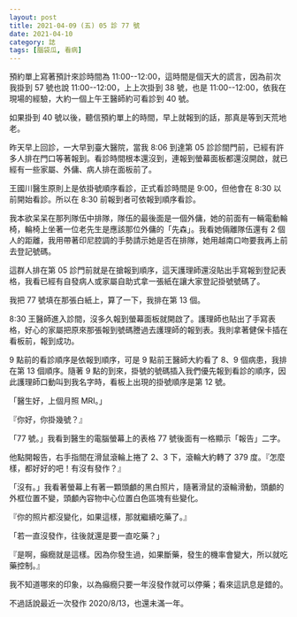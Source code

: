 ```yaml
---
layout: post
title: 2021-04-09 (五) 05 診 77 號
date: 2021-04-10
category: 誌
tags: [腦袋瓜, 看病]
---
```


預約單上寫著預計來診時間為 11:00--12:00，這時間是個天大的謊言，因為前次我掛到 57 號也說 11:00--12:00，上上次掛到 38 號，也是 11:00--12:00，依我在現場的經驗，大約一個上午王醫師約可看診到 40 號。

如果掛到 40 號以後，聽信預約單上的時間，早上就報到的話，那真是等到天荒地老。

<!--more-->

昨天早上回診，一大早到臺大醫院，當我 8:06 到達第 05 診診間門前，已經有許多人排在門口等著報到。看診時間根本還沒到，連報到螢幕面板都還沒開啟，就已經有一些家屬、外傭、病人排在面板前了。

王國川醫生原則上是依掛號順序看診，正式看診時間是 9:00，但他會在 8:30 以前開始看診。所以在 8:30 前報到者可依報到順序看診。

我本欲呆呆在那列隊伍中排隊，隊伍的最後面是一個外傭，她的前面有一輛電動輪椅，輪椅上坐著一位老先生是應該那位外傭的「先森」。我看她倆離隊伍還有 2 個人的距離，我用帶著印尼腔調的手勢請示她是否在排隊，她用越南口吻要我再上前去登記號碼。

這群人排在第 05 診門前就是在搶報到順序，這天護理師還沒貼出手寫報到登記表格，我看已經有自發病人或家屬自助式拿一張紙在讓大家登記掛號號碼了。

我把 77 號填在那張白紙上，算了一下，我排在第 13 個。

8:30 王醫師進入診間，沒多久報到螢幕面板就開啟了。護理師也貼出了手寫表格，好心的家屬把原來那張報到號碼謄過去護理師的報到表。我則拿著健保卡插在看板前，報到成功。

9 點前的看診順序是依報到順序，可是 9 點前王醫師大約看了 8、9 個病患，我排在第 13 個順序。隨著 9 點的到來，掛號的號碼插入我們優先報到看診的順序，因此護理師口動叫到我名字時，看板上出現的掛號順序是第 12 號。

「醫生好，上個月照 MRI。」

『你好，你掛幾號？』

「77 號。」我看到醫生的電腦螢幕上的表格 77 號後面有一格顯示「報告」二字。

他點開報告，右手指間在滑鼠滾輪上捲了 2、3 下，滾輪大約轉了 379 度。『怎麼樣，都好好的吧！有沒有發作？』

「沒有。」我看著螢幕上有著一顆頭顱的黑白照片，隨著滑鼠的滾輪滑動，頭顱的外框位置不變，頭顱內容物中心位置白色區塊有些變化。

『你的照片都沒變化，如果這樣，那就繼續吃藥了。』

「若一直沒發作，往後就還是要一直吃藥？」

『是啊，癲癇就是這樣。因為你發生過，如果斷藥，發生的機率會變大，所以就吃藥控制。』

我不知道哪來的印象，以為癲癇只要一年沒發作就可以停藥；看來這訊息是錯的。

不過話說最近一次發作 2020/8/13，也還未滿一年。
